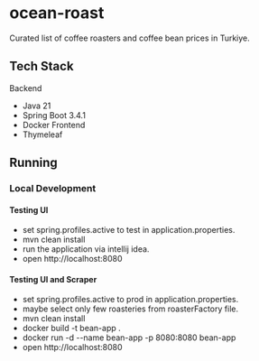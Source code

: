 # ocean-roast
Curated list of coffee roasters and coffee bean prices in Turkiye.

## Tech Stack
Backend
- Java 21
- Spring Boot 3.4.1
- Docker
Frontend
- Thymeleaf

## Running

### Local Development 
#### Testing UI
- set spring.profiles.active to test in application.properties.
- mvn clean install
- run the application via intellij idea.
- open http://localhost:8080

#### Testing UI and Scraper
- set spring.profiles.active to prod in application.properties.
- maybe select only few roasteries from roasterFactory file.
- mvn clean install
- docker build -t bean-app .
- docker run -d --name bean-app -p 8080:8080 bean-app
- open http://localhost:8080